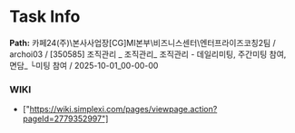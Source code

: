 # Task Info

**Path:** 카페24(주)\본사사업장\[CG]MI본부\비즈니스센터\엔터프라이즈코칭2팀 / archoi03 / [350585] 조직관리 _ 조직관리_ 조직관리 - 데일리미팅, 주간미팅 참여, 면담_ └미팅 참여 / 2025-10-01_00-00-00

### WIKI
- ["https://wiki.simplexi.com/pages/viewpage.action?pageId=2779352997"]

